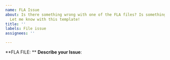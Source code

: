 ```yaml
---
name: FLA Issue
about: Is there something wrong with one of the FLA files? Is something corrupted?
  Let me know with this template!
title: ''
labels: File issue
assignees: ''

---
```


**FLA FILE: ** <!-- Please put the directory and file name here. EX: VS AFLAC REMASTERED/AFLAC1.fla -->
**Describe your Issue**: <!-- Please refrain from including too many details, just included what is needed. Keep it short and simple :) -->
